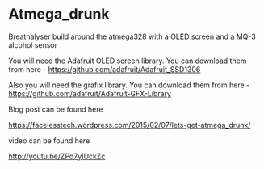 Atmega_drunk
============

Breathalyser build around the atmega328 with a OLED screen and a MQ-3 alcohol sensor

You will need the Adafruit OLED screen library. You can download them from here - https://github.com/adafruit/Adafruit_SSD1306

Also you will need the grafix library. You can download them from here - https://github.com/adafruit/Adafruit-GFX-Library

Blog post can be found here 

https://facelesstech.wordpress.com/2015/02/07/lets-get-atmega_drunk/

video can be found here

http://youtu.be/ZPd7yIUckZc

